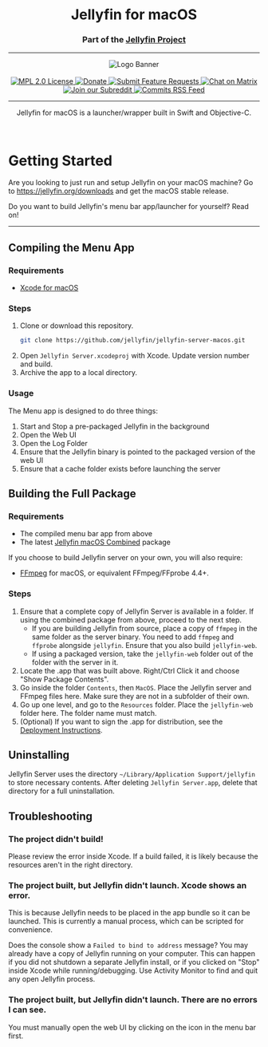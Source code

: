 <h1 align="center">Jellyfin for macOS</h1>
<h3 align="center">Part of the <a href="https://jellyfin.media">Jellyfin Project</a></h3>

---

<p align="center">
<img alt="Logo Banner" src="https://raw.githubusercontent.com/jellyfin/jellyfin-ux/master/branding/SVG/banner-logo-solid.svg?sanitize=true"/>
<br/>
<br/>
<a href="https://github.com/jellyfin/jellyfin-server-macos/blob/master/LICENSE">
<img alt="MPL 2.0 License" src="https://img.shields.io/github/license/jellyfin/jellyfin-server-macos.svg"/>
</a>
<a href="https://opencollective.com/jellyfin">
<img alt="Donate" src="https://img.shields.io/opencollective/all/jellyfin.svg?label=backers"/>
</a>
<a href="https://features.jellyfin.org">
<img alt="Submit Feature Requests" src="https://img.shields.io/badge/fider-vote%20on%20features-success.svg"/>
</a>
<a href="https://matrix.to/#/+jellyfin:matrix.org">
<img alt="Chat on Matrix" src="https://img.shields.io/matrix/jellyfin:matrix.org.svg?logo=matrix"/>
</a>
<a href="https://www.reddit.com/r/jellyfin">
<img alt="Join our Subreddit" src="https://img.shields.io/badge/reddit-r%2Fjellyfin-%23FF5700.svg"/>
</a>
<a href="https://github.com/jellyfin/jellyfin-server-macos/commits/master.atom">
<img alt="Commits RSS Feed" src="https://img.shields.io/badge/rss-commits-ffa500?logo=rss" />
</a>
</p>

---

<p align="center">
Jellyfin for macOS is a launcher/wrapper built in Swift and Objective-C.
</p>
<br/>

# Getting Started
Are you looking to just run and setup Jellyfin on your macOS machine? Go to https://jellyfin.org/downloads and get the macOS stable release.

Do you want to build Jellyfin's menu bar app/launcher for yourself? Read on!

---

## Compiling the Menu App
### Requirements
* [Xcode for macOS](https://developer.apple.com/xcode/)

### Steps
1. Clone or download this repository.
   ```sh
   git clone https://github.com/jellyfin/jellyfin-server-macos.git
   ```
2. Open `Jellyfin Server.xcodeproj` with Xcode. Update version number and build.
3. Archive the app to a local directory.

### Usage
The Menu app is designed to do three things:
1. Start and Stop a pre-packaged Jellyfin in the background
2. Open the Web UI
3. Open the Log Folder
4. Ensure that the Jellyfin binary is pointed to the packaged version of the web UI
5. Ensure that a cache folder exists before launching the server


## Building the Full Package
### Requirements
* The compiled menu bar app from above
* The latest [Jellyfin macOS Combined](https://repo.jellyfin.org/releases/server/macos/versions/stable/combined/) package

If you choose to build Jellyfin server on your own, you will also require:
* [FFmpeg](https://evermeet.cx/ffmpeg/) for macOS, or equivalent FFmpeg/FFprobe 4.4+.

### Steps
1. Ensure that a complete copy of Jellyfin Server is available in a folder. If using the combined package from above, proceed to the next step.
    * If you are building Jellyfin from source, place a copy of `ffmpeg` in the same folder as the server binary. You need to add `ffmpeg` and `ffprobe` alongside `jellyfin`. Ensure that you also build `jellyfin-web`.
    * If using a packaged version, take the `jellyfin-web` folder out of the folder with the server in it.
2. Locate the .app that was built above. Right/Ctrl Click it and choose "Show Package Contents".
3. Go inside the folder `Contents`, then `MacOS`. Place the Jellyfin server and FFmpeg files here. Make sure they are not in a subfolder of their own.
4. Go up one level, and go to the `Resources` folder. Place the `jellyfin-web` folder here. The folder name must match.
5. (Optional) If you want to sign the .app for distribution, see the [Deployment Instructions](https://github.com/jellyfin/jellyfin-server-macos/tree/master/deployment).

## Uninstalling

Jellyfin Server uses the directory `~/Library/Application Support/jellyfin` to store necessary contents. After deleting `Jellyfin Server.app`, delete that directory for a full uninstallation.

## Troubleshooting

### The project didn't build!

Please review the error inside Xcode. If a build failed, it is likely because the resources aren't in the right directory.

### The project built, but Jellyfin didn't launch. Xcode shows an error.

This is because Jellyfin needs to be placed in the app bundle so it can be launched. This is currently a manual process, which can be scripted for convenience.

Does the console show a `Failed to bind to address` message? You may already have a copy of Jellyfin running on your computer. This can happen if you did not shutdown a separate Jellyfin install, or if you clicked on "Stop" inside Xcode while running/debugging. Use Activity Monitor to find and quit any open Jellyfin process.

### The project built, but Jellyfin didn't launch. There are no errors I can see.

You must manually open the web UI by clicking on the icon in the menu bar first.
